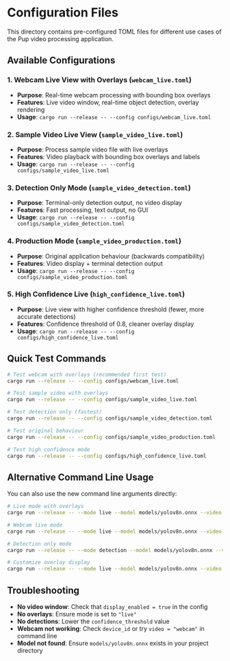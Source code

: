 # Configuration Files

This directory contains pre-configured TOML files for different use cases of the Pup video processing application.

## Available Configurations

### 1. **Webcam Live View with Overlays** (`webcam_live.toml`)
- **Purpose**: Real-time webcam processing with bounding box overlays
- **Features**: Live video window, real-time object detection, overlay rendering
- **Usage**: `cargo run --release -- --config configs/webcam_live.toml`

### 2. **Sample Video Live View** (`sample_video_live.toml`) 
- **Purpose**: Process sample video file with live overlays
- **Features**: Video playback with bounding box overlays and labels
- **Usage**: `cargo run --release -- --config configs/sample_video_live.toml`

### 3. **Detection Only Mode** (`sample_video_detection.toml`)
- **Purpose**: Terminal-only detection output, no video display
- **Features**: Fast processing, text output, no GUI
- **Usage**: `cargo run --release -- --config configs/sample_video_detection.toml`

### 4. **Production Mode** (`sample_video_production.toml`)
- **Purpose**: Original application behaviour (backwards compatibility)
- **Features**: Video display + terminal detection output
- **Usage**: `cargo run --release -- --config configs/sample_video_production.toml`

### 5. **High Confidence Live** (`high_confidence_live.toml`)
- **Purpose**: Live view with higher confidence threshold (fewer, more accurate detections)
- **Features**: Confidence threshold of 0.8, cleaner overlay display
- **Usage**: `cargo run --release -- --config configs/high_confidence_live.toml`

## Quick Test Commands

```bash
# Test webcam with overlays (recommended first test)
cargo run --release -- --config configs/webcam_live.toml

# Test sample video with overlays
cargo run --release -- --config configs/sample_video_live.toml

# Test detection only (fastest)
cargo run --release -- --config configs/sample_video_detection.toml

# Test original behaviour
cargo run --release -- --config configs/sample_video_production.toml

# Test high confidence mode
cargo run --release -- --config configs/high_confidence_live.toml
```

## Alternative Command Line Usage

You can also use the new command line arguments directly:

```bash
# Live mode with overlays
cargo run --release -- --mode live --model models/yolov8n.onnx --video assets/sample.mp4

# Webcam live mode
cargo run --release -- --mode live --model models/yolov8n.onnx --video webcam

# Detection only mode
cargo run --release -- --mode detection --model models/yolov8n.onnx --video assets/sample.mp4

# Customize overlay display
cargo run --release -- --mode live --model models/yolov8n.onnx --video assets/sample.mp4 --confidence 0.8 --show-labels --show-confidence
```

## Troubleshooting

- **No video window**: Check that `display_enabled = true` in the config
- **No overlays**: Ensure mode is set to `"live"` 
- **No detections**: Lower the `confidence_threshold` value
- **Webcam not working**: Check `device_id` or try `video = "webcam"` in command line
- **Model not found**: Ensure `models/yolov8n.onnx` exists in your project directory